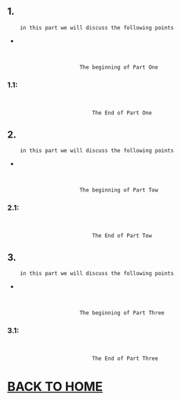 ## 1.

        in this part we will discuss the following points

*

<br/>

                           The beginning of Part One

### 1.1:

<br/>

    
                               The End of Part One

## 2.

        in this part we will discuss the following points

*

<br/>

                           The beginning of Part Tow

### 2.1:

<br/>

    
                               The End of Part Tow

## 3.

        in this part we will discuss the following points

*

<br/>

                           The beginning of Part Three

### 3.1:

<br/>

    
                               The End of Part Three

# [BACK TO HOME](https://jehadabuawwad.github.io/reading-notes)
